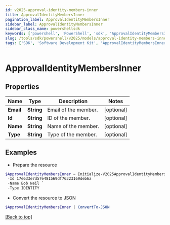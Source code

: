 ```yaml
---
id: v2025-approval-identity-members-inner
title: ApprovalIdentityMembersInner
pagination_label: ApprovalIdentityMembersInner
sidebar_label: ApprovalIdentityMembersInner
sidebar_class_name: powershellsdk
keywords: ['powershell', 'PowerShell', 'sdk', 'ApprovalIdentityMembersInner', 'V2025ApprovalIdentityMembersInner'] 
slug: /tools/sdk/powershell/v2025/models/approval-identity-members-inner
tags: ['SDK', 'Software Development Kit', 'ApprovalIdentityMembersInner', 'V2025ApprovalIdentityMembersInner']
---
```



# ApprovalIdentityMembersInner

## Properties

Name | Type | Description | Notes
------------ | ------------- | ------------- | -------------
**Email** | **String** | Email of the member. | [optional] 
**Id** | **String** | ID of the member. | [optional] 
**Name** | **String** | Name of the member. | [optional] 
**Type** | **String** | Type of the member. | [optional] 

## Examples

- Prepare the resource
```powershell
$ApprovalIdentityMembersInner = Initialize-V2025ApprovalIdentityMembersInner  -Email mail@mail.com `
 -Id 17e633e7d57e481569df76323169deb6a `
 -Name Bob Neil `
 -Type IDENTITY
```

- Convert the resource to JSON
```powershell
$ApprovalIdentityMembersInner | ConvertTo-JSON
```


[[Back to top]](#) 

